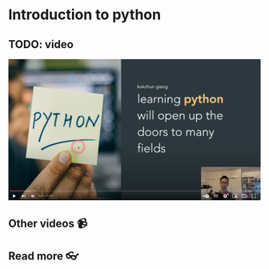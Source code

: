# Introduction to python

## TODO: video

<a href="" target="_blank">
  <img src="https://github.com/kokchun/assets/blob/main/python_videos/introduction.png?raw=true" alt="data visualization intro" width="600">
</a>

## Other videos 📹

## Read more 👓
